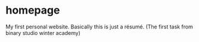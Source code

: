 # homepage
My first personal website. Basically this is just a résumé. (The first task from binary studio winter academy)
